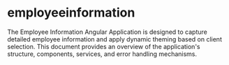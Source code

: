 # employeeinformation
The Employee Information Angular Application is designed to capture detailed employee information and apply dynamic theming based on client selection. This document provides an overview of the application's structure, components, services, and error handling mechanisms.

